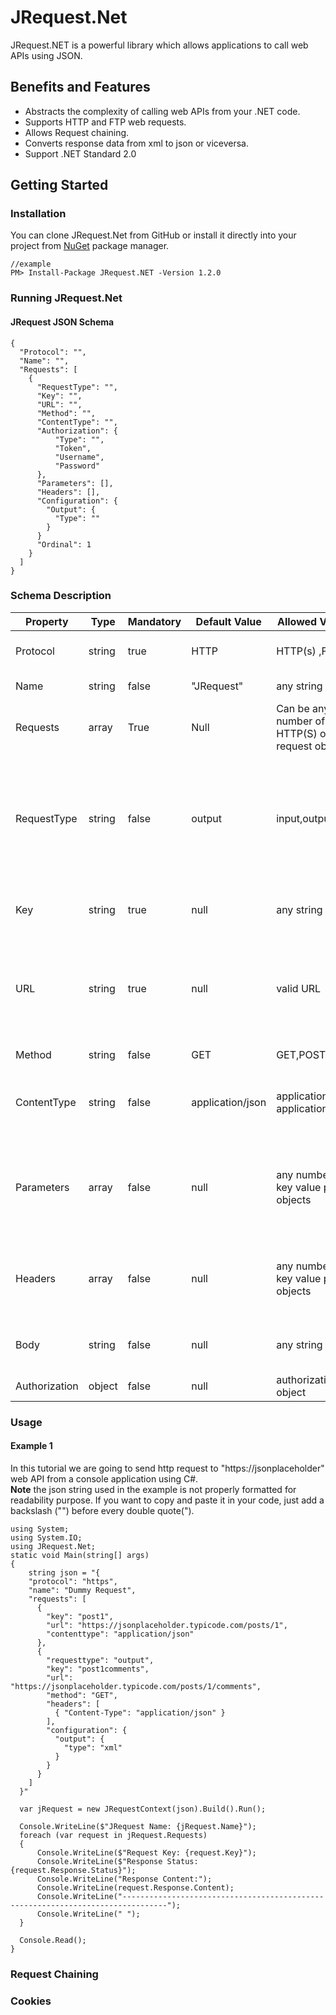 # JRequest.Net
JRequest.NET is a powerful library which allows applications to call web APIs using JSON.
## Benefits and Features
* Abstracts the complexity of calling web APIs from your .NET code.
* Supports HTTP and FTP web requests.
* Allows Request chaining.
* Converts response data from xml to json or viceversa.
* Support .NET Standard 2.0

## Getting Started

### Installation
You can clone JRequest.Net from GitHub or install it directly into your project from [NuGet](https://www.nuget.org/packages/JRequest.NET/ "Get the latest version from NuGet") package manager.
```
//example
PM> Install-Package JRequest.NET -Version 1.2.0
```
### Running JRequest.Net
#### JRequest JSON Schema
```
{
  "Protocol": "",
  "Name": "",
  "Requests": [
    {
      "RequestType": "",
      "Key": "",
      "URL": "",
      "Method": "",
      "ContentType": "",
      "Authorization": {
          "Type": "",
          "Token",
          "Username",
          "Password"
      },
      "Parameters": [],
      "Headers": [],
      "Configuration": {
        "Output": {
          "Type": ""
        }
      }
      "Ordinal": 1
    }
  ]
}
```
### Schema Description
| Property | Type | Mandatory |	Default Value |	Allowed Values | Description |
| -------- | ---- | --------- | ------------- | ----------------- | -------- |
| Protocol |	string |	true |	HTTP |	HTTP(s) ,FTP | The type of protocol that is used in the internet.
| Name | string |	false | "JRequest" | any string | The name of the root JRequest object.
| Requests | array |	True |	Null | Can be any number of HTTP(S) or FTP request objects. | Collection of request objects.
| RequestType | string | false | output | input,output | **input:** The response data will be saved in the global storage and the values can be used by other requests. **output:** The response data will not be saved in the global storage and used by other requests.
| Key | string | true | null | any string | Used to uniquely identify a request. Duplicate keys are not allowed.
| URL | string | true | null | valid URL | A reference to a web resource. Parameter values can be included in the URL, however it is recommended to use the parameters property to add parameter values.
| Method | string | false | GET | GET,POST | Methods used to send the request to a server.
| ContentType | string | false | application/json | application/json, application/xml | Indicates the media type of the resource. Content type can also be specified inside the header.
| Parameters | array | false | null | any number of key value paired objects | As an alternative of adding parameters in the url, it's recommended to add parameters in the parameters array in the format of {"key", "value"} pairs.
| Headers | array | false | null | any number of key value paired objects | Allows the request to send additional information to the server. Example: {"Authorization": "basic aGVsbG8gd29ybGQ="}
| Body | string | false | null | any string | Used to send data to the server when request method is POST
| Authorization | object | false | null | authorization object | Used to 

### Usage
#### Example 1
In this tutorial we are going to send http request to "https://jsonplaceholder" web API from a console application using C#.  
**Note** the json string used in the example is not properly formatted for readability purpose. If you want to copy and paste it in your code, just add a backslash ("\") before every double quote(").
```
using System;
using System.IO;
using JRequest.Net;
static void Main(string[] args)
{
    string json = "{
    "protocol": "https",
    "name": "Dummy Request",
    "requests": [
      {
        "key": "post1",
        "url": "https://jsonplaceholder.typicode.com/posts/1",
        "contenttype": "application/json"
      },
      {
        "requesttype": "output",
        "key": "post1comments",
        "url": "https://jsonplaceholder.typicode.com/posts/1/comments",
        "method": "GET",
        "headers": [
          { "Content-Type": "application/json" }
        ],
        "configuration": {
          "output": {
            "type": "xml"
          }
        }
      }
    ]
  }"

  var jRequest = new JRequestContext(json).Build().Run();

  Console.WriteLine($"JRequest Name: {jRequest.Name}");
  foreach (var request in jRequest.Requests)
  {
      Console.WriteLine($"Request Key: {request.Key}");
      Console.WriteLine($"Response Status: {request.Response.Status}");
      Console.WriteLine("Response Content:");
      Console.WriteLine(request.Response.Content);
      Console.WriteLine("--------------------------------------------------------------------------------");
      Console.WriteLine(" ");
  }

  Console.Read();
}

```

### Request Chaining

### Cookies
